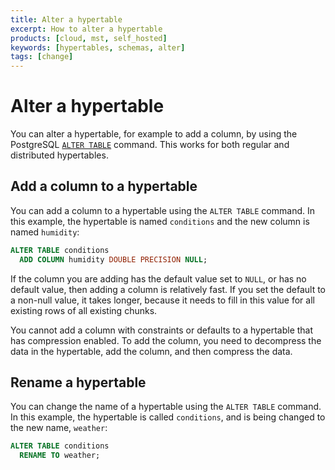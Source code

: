 ```yaml
---
title: Alter a hypertable
excerpt: How to alter a hypertable
products: [cloud, mst, self_hosted]
keywords: [hypertables, schemas, alter]
tags: [change]
---
```


# Alter a hypertable

You can alter a hypertable, for example to add a column, by using the PostgreSQL
[`ALTER TABLE`][postgres-altertable] command. This works for both regular and
distributed hypertables.

## Add a column to a hypertable

You can add a column to a hypertable using the `ALTER TABLE` command. In this
example, the hypertable is named `conditions` and the new column is named
`humidity`:

```sql
ALTER TABLE conditions
  ADD COLUMN humidity DOUBLE PRECISION NULL;
```

If the column you are adding has the default value set to `NULL`, or has no
default value, then adding a column is relatively fast. If you set the default
to a non-null value, it takes longer, because it needs to fill in this value for
all existing rows of all existing chunks.

<Highlight type="important">
You cannot add a column with constraints or defaults to a hypertable that has
compression enabled. To add the column, you need to decompress the data in the
hypertable, add the column, and then compress the data.
</Highlight>

## Rename a hypertable

You can change the name of a hypertable using the `ALTER TABLE` command. In this
example, the hypertable is called `conditions`, and is being changed to the new
name, `weather`:

```sql
ALTER TABLE conditions
  RENAME TO weather;
```

[postgres-altertable]: https://www.postgresql.org/docs/current/sql-altertable.html
